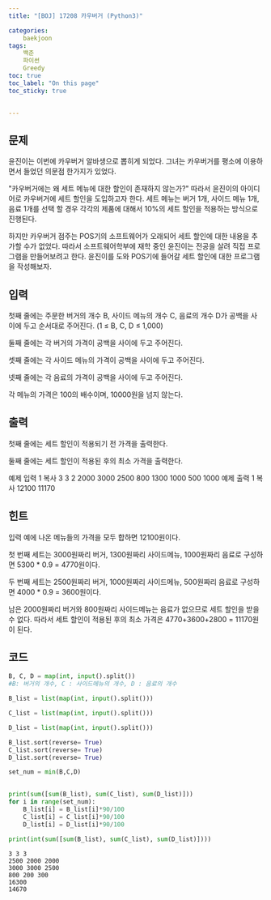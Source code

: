 ```yaml
---
title: "[BOJ] 17208 카우버거 (Python3)"

categories:
    baekjoon
tags:
    백준
    파이썬
    Greedy
toc: true
toc_label: "On this page"
toc_sticky: true

    
---
```

## 문제
윤진이는 이번에 카우버거 알바생으로 뽑히게 되었다. 그녀는 카우버거를 평소에 이용하면서 들었던 의문점 한가지가 있었다.

"카우버거에는 왜 세트 메뉴에 대한 할인이 존재하지 않는가?"
따라서 윤진이의 아이디어로 카우버거에 세트 할인을 도입하고자 한다. 세트 메뉴는 버거 1개, 사이드 메뉴 1개, 음료 1개를 선택 할 경우 각각의 제품에 대해서 10%의 세트 할인을 적용하는 방식으로 진행된다.

하지만 카우버거 점주는 POS기의 소프트웨어가 오래되어 세트 할인에 대한 내용을 추가할 수가 없었다. 따라서 소프트웨어학부에 재학 중인 윤진이는 전공을 살려 직접 프로그램을 만들어보려고 한다. 윤진이를 도와 POS기에 들어갈 세트 할인에 대한 프로그램을 작성해보자.

## 입력
첫째 줄에는 주문한 버거의 개수 B, 사이드 메뉴의 개수 C, 음료의 개수 D가 공백을 사이에 두고 순서대로 주어진다. (1 ≤ B, C, D ≤ 1,000)

둘째 줄에는 각 버거의 가격이 공백을 사이에 두고 주어진다.

셋째 줄에는 각 사이드 메뉴의 가격이 공백을 사이에 두고 주어진다.

넷째 줄에는 각 음료의 가격이 공백을 사이에 두고 주어진다.

각 메뉴의 가격은 100의 배수이며, 10000원을 넘지 않는다.

 

## 출력
첫째 줄에는 세트 할인이 적용되기 전 가격을 출력한다.

둘째 줄에는 세트 할인이 적용된 후의 최소 가격을 출력한다.

예제 입력 1  복사
3 3 2
2000 3000 2500
800 1300 1000
500 1000
예제 출력 1  복사
12100
11170

## 힌트
입력 예에 나온 메뉴들의 가격을 모두 합하면 12100원이다.

첫 번째 세트는 3000원짜리 버거, 1300원짜리 사이드메뉴, 1000원짜리 음료로 구성하면 5300 * 0.9 = 4770원이다.

두 번째 세트는 2500원짜리 버거, 1000원짜리 사이드메뉴, 500원짜리 음료로 구성하면 4000 * 0.9 = 3600원이다.

남은 2000원짜리 버거와 800원짜리 사이드메뉴는 음료가 없으므로 세트 할인을 받을 수 없다. 따라서 세트 할인이 적용된 후의 최소 가격은 4770+3600+2800 = 11170원이 된다.

## 코드


```python
B, C, D = map(int, input().split()) 
#B: 버거의 개수, C : 사이드메뉴의 개수, D : 음료의 개수

B_list = list(map(int, input().split()))

C_list = list(map(int, input().split()))

D_list = list(map(int, input().split()))

B_list.sort(reverse= True)
C_list.sort(reverse= True)
D_list.sort(reverse= True)

set_num = min(B,C,D)

    
print(sum([sum(B_list), sum(C_list), sum(D_list)]))
for i in range(set_num):
    B_list[i] = B_list[i]*90/100
    C_list[i] = C_list[i]*90/100
    D_list[i] = D_list[i]*90/100
    
print(int(sum([sum(B_list), sum(C_list), sum(D_list)])))

```

    3 3 3
    2500 2000 2000
    3000 3000 2500
    800 200 300
    16300
    14670

